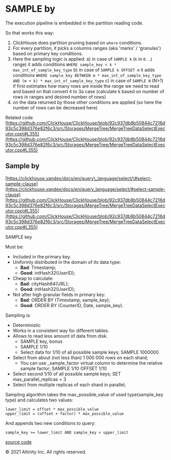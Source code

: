 # SAMPLE by

The execution pipeline is embedded in the partition reading code.

So that works this way:

1. ClickHouse does partition pruning based on `where` conditions.
2. For every partition, it picks a columns ranges \(aka 'marks' / 'granulas'\) based on primary key conditions.
3. Here the sampling logic is applied: a\) in case of `SAMPLE k` \(`k` in `0..1` range\) it adds conditions `WHERE sample_key < k * max_int_of_sample_key_type` b\) in case of `SAMPLE k OFFSET m` it adds conditions `WHERE sample_key BETWEEN m * max_int_of_sample_key_type AND (m + k) * max_int_of_sample_key_type` c\) in case of `SAMPLE N` \(N&gt;1\) if first estimates how many rows are inside the range we need to read and based on that convert it to 3a case \(calculate k based on number of rows in ranges and desired number of rows\)
4. on the data returned by those other conditions are applied \(so here the number of rows can be decreased here\)

Related code  
[https://github.com/ClickHouse/ClickHouse/blob/92c937db8b50844c7216d93c5c398d376e82f6c3/src/Storages/MergeTree/MergeTreeDataSelectExecutor.cpp\#L355](https://github.com/ClickHouse/ClickHouse/blob/92c937db8b50844c7216d93c5c398d376e82f6c3/src/Storages/MergeTree/MergeTreeDataSelectExecutor.cpp#L355)

## Sample by <a id="Sampleby-Sampleby"></a>

[https://clickhouse.yandex/docs/en/query\_language/select/\#select-sample-clause](https://clickhouse.yandex/docs/en/query_language/select/#select-sample-clause)[https://github.com/ClickHouse/ClickHouse/blob/92c937db8b50844c7216d93c5c398d376e82f6c3/src/Storages/MergeTree/MergeTreeDataSelectExecutor.cpp\#L355](https://github.com/ClickHouse/ClickHouse/blob/92c937db8b50844c7216d93c5c398d376e82f6c3/src/Storages/MergeTree/MergeTreeDataSelectExecutor.cpp#L355)

SAMPLE key

Must be:

* Included in the primary key.
* Uniformly distributed in the domain of its data type:
  * **Bad**: Timestamp;
  * **Good**: intHash32\(UserID\);
* Cheap to calculate:
  * **Bad**: cityHash64\(URL\);
  * **Good**: intHash32\(UserID\);
* Not after high granular fields in primary key:
  * **Bad**: ORDER BY \(Timestamp, sample\_key\);
  * **Good**: ORDER BY \(CounterID, Date, sample\_key\).

Sampling is:

* Deterministic
* Works in a consistent way for different tables.
* Allows to read less amount of data from disk.
  * SAMPLE key, bonus
  * SAMPLE 1/10
  * Select data for 1/10 of all possible sample keys; SAMPLE 1000000
* Select from about \(not less than\) 1 000 000 rows on each shard;
  * You can use \_sample\_factor virtual column to determine the relative sample factor; SAMPLE 1/10 OFFSET 1/10
* Select second 1/10 of all possible sample keys; SET max\_parallel\_replicas = 3
* Select from multiple replicas of each shard in parallel;

Sampling algorithm takes the max\_possible\_value of used type\(sample\_key type\) and calculates two values:

```text
lower_limit = offset * max_possible_value
upper_limit = (offset + factor) * max_possible_value
```

And appends two new conditions to query:

```text
sample_key >= lower_limit AND sample_key < upper_limit
```

[source code](https://github.com/ClickHouse/ClickHouse/blob/97e8a88b3074ccf4f226090479d8f159881800e7/src/Storages/MergeTree/MergeTreeDataSelectExecutor.cpp#L390)

© 2021 Altinity Inc. All rights reserved.

